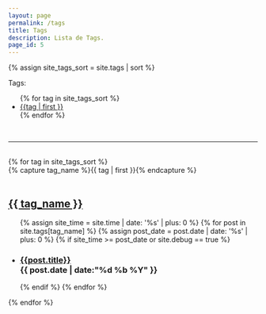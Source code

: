 ```yaml
---
layout: page
permalink: /tags
title: Tags
description: Lista de Tags.
page_id: 5
---
```


{% assign site_tags_sort = site.tags | sort %}
<p class="tabs-textcolor">Tags:</p>
<ul>
{% for tag in site_tags_sort %}
  <li>
    <a href="#{{tag | first }}">
      {{tag | first }}
    </a>
  </li>
{% endfor %}
</ul>
<div><br><hr><br></div>
{% for tag in site_tags_sort %}
  <div class="tags-group">
    {% capture tag_name %}{{ tag | first }}{% endcapture %}
    <div id="{{ tag_name | slugize }}"><br></div>
    <h2 class="tag-head">
      <a href="#{{ tag_name | slugize }}">
        {{ tag_name }}
      </a>
    </h2>
    <ul>
    {% assign site_time = site.time | date: '%s' | plus: 0 %}
    {% for post in site.tags[tag_name] %}
      {% assign post_date = post.date | date: '%s' | plus: 0 %}
      {% if site_time >= post_date or site.debug == true %}
        <li>
          <h3>
              <a href="{{ post.url | prepend: site.baseurl | replace: '//', '/' }}">{{post.title}}</a><br>
              <time>{{ post.date | date:"%d %b %Y" }}</time>
          </h3>
        </li>
      {% endif %}
    {% endfor %}
    </ul>
  </div>
{% endfor %}
